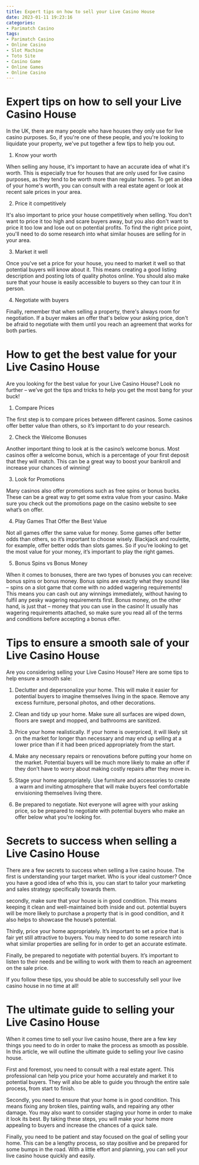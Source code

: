 ```yaml
---
title: Expert tips on how to sell your Live Casino House 
date: 2023-01-11 19:23:16
categories:
- Parimatch Casino
tags:
- Parimatch Casino
- Online Casino
- Slot Machine
- Toto Site
- Casino Game
- Online Games
- Online Casino
---
```



#  Expert tips on how to sell your Live Casino House 

In the UK, there are many people who have houses they only use for live casino purposes. So, if you're one of these people, and you're looking to liquidate your property, we've put together a few tips to help you out.

1. Know your worth

When selling any house, it's important to have an accurate idea of what it's worth. This is especially true for houses that are only used for live casino purposes, as they tend to be worth more than regular homes. To get an idea of your home's worth, you can consult with a real estate agent or look at recent sale prices in your area.

2. Price it competitively

It's also important to price your house competitively when selling. You don't want to price it too high and scare buyers away, but you also don't want to price it too low and lose out on potential profits. To find the right price point, you'll need to do some research into what similar houses are selling for in your area.

3. Market it well

Once you've set a price for your house, you need to market it well so that potential buyers will know about it. This means creating a good listing description and posting lots of quality photos online. You should also make sure that your house is easily accessible to buyers so they can tour it in person.

4. Negotiate with buyers

Finally, remember that when selling a property, there's always room for negotiation. If a buyer makes an offer that's below your asking price, don't be afraid to negotiate with them until you reach an agreement that works for both parties.

#  How to get the best value for your Live Casino House 

Are you looking for the best value for your Live Casino House? Look no further – we’ve got the tips and tricks to help you get the most bang for your buck!

1. Compare Prices

The first step is to compare prices between different casinos. Some casinos offer better value than others, so it’s important to do your research.

2. Check the Welcome Bonuses

Another important thing to look at is the casino’s welcome bonus. Most casinos offer a welcome bonus, which is a percentage of your first deposit that they will match. This can be a great way to boost your bankroll and increase your chances of winning!

3. Look for Promotions

Many casinos also offer promotions such as free spins or bonus bucks. These can be a great way to get some extra value from your casino. Make sure you check out the promotions page on the casino website to see what’s on offer.

4. Play Games That Offer the Best Value

Not all games offer the same value for money. Some games offer better odds than others, so it’s important to choose wisely. Blackjack and roulette, for example, offer better odds than slots games. So if you’re looking to get the most value for your money, it’s important to play the right games.

5. Bonus Spins vs Bonus Money

When it comes to bonuses, there are two types of bonuses you can receive: bonus spins or bonus money. Bonus spins are exactly what they sound like – spins on a slot game that come with no added wagering requirements! This means you can cash out any winnings immediately, without having to fulfil any pesky wagering requirements first. Bonus money, on the other hand, is just that – money that you can use in the casino! It usually has wagering requirements attached, so make sure you read all of the terms and conditions before accepting a bonus offer.

#  Tips to ensure a smooth sale of your Live Casino House 

Are you considering selling your Live Casino House? Here are some tips to help ensure a smooth sale:

1. Declutter and depersonalize your home. This will make it easier for potential buyers to imagine themselves living in the space. Remove any excess furniture, personal photos, and other decorations.

2. Clean and tidy up your home. Make sure all surfaces are wiped down, floors are swept and mopped, and bathrooms are sanitized.

3. Price your home realistically. If your home is overpriced, it will likely sit on the market for longer than necessary and may end up selling at a lower price than if it had been priced appropriately from the start.

4. Make any necessary repairs or renovations before putting your home on the market. Potential buyers will be much more likely to make an offer if they don’t have to worry about making costly repairs after they move in.

5. Stage your home appropriately. Use furniture and accessories to create a warm and inviting atmosphere that will make buyers feel comfortable envisioning themselves living there.

6. Be prepared to negotiate. Not everyone will agree with your asking price, so be prepared to negotiate with potential buyers who make an offer below what you’re looking for.

#  Secrets to success when selling a Live Casino House 

There are a few secrets to success when selling a live casino house. 
The first is understanding your target market. Who is your ideal customer? Once you have a good idea of who this is, you can start to tailor your marketing and sales strategy specifically towards them. 

 secondly, make sure that your house is in good condition. This means keeping it clean and well-maintained both inside and out. potential buyers will be more likely to purchase a property that is in good condition, and it also helps to showcase the house’s potential. 

Thirdly, price your home appropriately. It’s important to set a price that is fair yet still attractive to buyers. You may need to do some research into what similar properties are selling for in order to get an accurate estimate. 

Finally, be prepared to negotiate with potential buyers. It’s important to listen to their needs and be willing to work with them to reach an agreement on the sale price. 

If you follow these tips, you should be able to successfully sell your live casino house in no time at all!

#  The ultimate guide to selling your Live Casino House

When it comes time to sell your live casino house, there are a few key things you need to do in order to make the process as smooth as possible. In this article, we will outline the ultimate guide to selling your live casino house.

First and foremost, you need to consult with a real estate agent. This professional can help you price your home accurately and market it to potential buyers. They will also be able to guide you through the entire sale process, from start to finish.

Secondly, you need to ensure that your home is in good condition. This means fixing any broken tiles, painting walls, and repairing any other damage. You may also want to consider staging your home in order to make it look its best. By taking these steps, you will make your home more appealing to buyers and increase the chances of a quick sale.

Finally, you need to be patient and stay focused on the goal of selling your home. This can be a lengthy process, so stay positive and be prepared for some bumps in the road. With a little effort and planning, you can sell your live casino house quickly and easily.